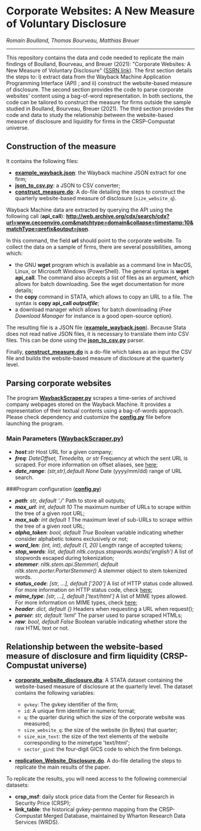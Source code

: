 # Corporate Websites: A New Measure of Voluntary Disclosure
*Romain Boulland, Thomas Bourveau, Matthias Breuer*

<hr>
This repository contains the data and code needed to replicate the main findings of Boulland, Bourveau, and Breuer (2021): "Corporate Websites: A New Measure of Voluntary Disclosure" (<a href="https://papers.ssrn.com/sol3/papers.cfm?abstract_id=3816623">SSRN link</a>). 
The first section details the steps to: i) extract data from the Wayback Machine Application Programming Interface (API) ; and ii) construct the website-based measure of disclosure. The second section provides the code to parse corporate websites' content using a bag-of-word representation. In both sections, the code can be tailored to construct the measure for firms outside the sample studied in Boulland, Bourveau, Breuer (2021). The third section provides the code and data to study the relationship between the website-based measure of disclosure and liquidity for firms in the CRSP-Compustat universe.


## Construction of the measure
It contains the following files:

- **[example_wayback.json](example_wayback.json)**: the Wayback machine JSON extract for one firm;
- **[json_to_csv.py](json_to_csv.py)**: a JSON to CSV converter;
- **[construct_measure.do](construct_measure.do)**: A do-file detailing the steps to construct the quarterly website-based measure of disclosure (`size_website_q`).


Wayback Machine data are extracted by querying the API using the following call (**api_call**):
**http://web.archive.org/cdx/search/cdx?url=www.cecoenviro.com&matchtype=domain&collapse=timestamp:10&matchType=prefix&output=json**. 

In this command, the field **url** should point to the corporate website. To collect the data on a sample of firms, there are several possibilities, among which:
- the GNU **wget** program which is available as a command line in MacOS, Linux, or Microsoft Windows (PowerShell). The general syntax is **wget api_call**. The command also accepts a list of files as an argument, which allows for batch downloading. See the wget documentation for more details; 
- the **copy** command in STATA, which allows to copy an URL to a file. The syntax is **copy api_call *outputfile***;
- a download manager which allows for batch downloading (*Free Download Manager* for instance is a good open-source option).

The resulting file is a JSON file (**[example_wayback.json](example_wayback.json)**). Because Stata does not read native JSON files, it is necessary to translate them into CSV files. This can be done using the **[json_to_csv.py](json_to_csv.py)** parser.

Finally, **[construct_measure.do](construct_measure.do)** is a do-file which takes as an input the CSV file and builds the website-based measure of disclosure at the quarterly level.

## Parsing corporate websites

The program **[WaybackScraper.py](website_scraping/WaybackScraper.py)** scrapes a time-series of archived company webpages stored on the Wayback Machine. It provides a representation of their textual contents using a bag-of-words approach. Please check dependency and customize the **[config.py](website_scraping/config.py)** file before launching the program.

### Main Parameters (**[WaybackScraper.py](website_scraping/WaybackScraper.py)**)
- ***host***:*str* Host URL for a given company;
- ***freq***: *DateOffset, Timedelta, or str* Frequency at which the sent URL is scraped. For more information on offset aliases, see [here](https://pandas.pydata.org/pandas-docs/stable/user_guide/timeseries.html#offset-aliases);
- ***date_range***: *(str,str),default None* Date (yyyy/mm/dd) range of URL search.

###Program configuration (**[config.py](website_scraping/config.py)**)
- ***path***: *str, default ‘./’* Path to store all outputs;
- ***max_url***: *int, default 10* The maximum number of URLs to scrape within the tree of a given root URL;
- ***max_sub***: *int default 1* The maximum level of sub-URLs to scrape within the tree of a given root URL;
- ***alpha_token***: *bool, default True* Boolean variable indicating whether consider alphabetic tokens exclusively or not;
- ***word_len***: *(int, int), default (1, 20)* Length range of accepted tokens;
- ***stop_words***: *list, default nltk.corpus.stopwords.words(‘english’)* A list of stopwords escaped during tokenization;
- ***stemmer***: *nltk.stem.api.StemmerI, default nltk.stem.porter.PorterStemmer()* A stemmer object to stem tokenized words. 
- ***status_code***: *[str, …], default [‘200’]* A list of HTTP status code allowed. For more information on HTTP status code, check [here](https://en.wikipedia.org/wiki/List_of_HTTP_status_codes);
- ***mime_type***: *[str, …], default [‘text/html’]* A list of MIME types allowed. For more information on MIME types, check [here](https://developer.mozilla.org/en-US/docs/Web/HTTP/Basics_of_HTTP/MIME_types/Common_types);
- ***header***: *dict, default {}* Headers when requesting a URL when request();
- ***parser***: *str, default ‘lxml’* The parser used to parse scraped HTMLs;
- ***raw***: *bool, default False* Boolean variable indicating whether store the raw HTML text or not.

## Relationship between the website-based measure of disclosure and firm liquidity (CRSP-Compustat universe)

- **[corporate_website_disclosure.dta](corporate_website_disclosure.dta)**: A STATA dataset containing the website-based measure of disclosure at the quarterly level. The dataset contains the following variables:
  - `gvkey`: The gvkey identifier of the firm;
  - `id`: A unique firm identifier in numeric format;
  - `q`: the quarter during which the size of the corporate website was measured;
  - `size_website_q`: the size of the website (in Bytes) that quarter;
  - `size_mim_text`: the size of the text elements of the website corresponding to the mimetype 'text/html';
  - `sector_gind`: the four-digit GICS code to which the firm belongs.

- **[replication_Website_Disclosure.do](replication_Website_Disclosure.do)**. A do-file detailing the steps to replicate the main results of the paper.



To replicate the results, you will need access to the following commercial datasets:
- **crsp_msf**: daily stock price data from the Center for Research in Security Price (CRSP);
- **link_table**: the historical gvkey-permno mapping from the CRSP-Compustat Merged Database, maintained by Wharton Research Data Services (WRDS).

